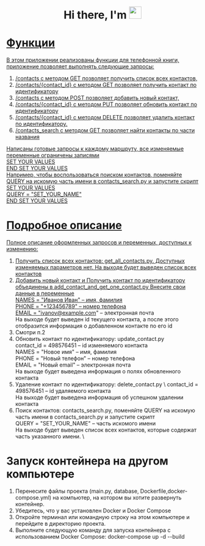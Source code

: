 <h1 align="center">Hi there, I'm <a href="Alex M" a> 
<img src="https://github.com/blackcater/blackcater/raw/main/images/Hi.gif" height="32"/></h1>

# Функции
В этом приложении реализованы функции для телефонной книги, приложение позволяет выполнять следующие запросы:
1.	/contacts с методом GET позволяет получить список всех контактов, 
2.	/contacts/{contact_id} с методом GET позволяет получить контакт по идентификатору
3.	/contacts с методом POST позволяет добавить новый контакт, 
4.	/contacts/{contact_id} с методом PUT позволяет обновить контакт по идентификатору 
5.	/contacts/{contact_id} с методом DELETE позволяет удалить контакт по идентификатору.
6.	/contacts_search с методом GET позволяет найти контакты по части названия

Написаны готовые запросы к каждому маршруту, все изменяемые переменные ограничены записями \
SET YOUR VALUES \
END SET YOUR VALUES \
Например, чтобы воспользоваться поиском контактов, поменяйте QUERY на искомую часть имени в contacts_search.py и запустите скрипт \
SET YOUR VALUES \
QUERY = "SET_YOUR_NAME" \
END SET YOUR VALUES
# Подробное описание
Полное описание оформленных запросов и переменных, доступных к изменению:
1.	Получить список всех контактов: get_all_contacts.py. Доступных изменяемых параметров нет.
На выходе будет выведен список всех контактов
2.	Добавить новый контакт и Получить контакт по идентификатору объединены в add_contact_and_get_one_contact.py 
Внесите свои данные в переменные\
NAMES = "Иванов Иван" – имя, фамилия \
PHONE = "+123456789" – номер телефона \
EMAIL = "ivanov@example.com" – электронная почта \
На выходе будет выведен id текущего контакта, а после этого отобразится информация о добавленном контакте по его id
3.	Смотри п.2
4.	Обновить контакт по идентификатору: update_contact.py \
contact_id = 498576451 – id изменяемого контакта \
NAMES = "Новое имя" – имя, фамилия \
PHONE = "Новый телефон" – номер телефона \
EMAIL = "Новый email" – электронная почта \
На выходе будет выведена информация о полях обновленного контакта
5.	Удаление контакт по идентификатору: delete_contact.py \ 
contact_id = 498576451 – id удаляемого контакта \
На выходе будет выведена информация об успешном удалении контакта
6.	Поиск контактов: contacts_search.py, поменяйте QUERY на искомую часть имени в contacts_search.py и запустите скрипт \
QUERY = "SET_YOUR_NAME" – часть искомого имени \
На выходе будет выведен список всех контактов, которые содержат часть указанного имени. \

# Запуск контейнера на другом компьютере
1.	Перенесите файлы проекта (main.py, database, Dockerfile,docker-compose.yml) на компьютер, на котором вы хотите развернуть контейнер.
2.	Убедитесь, что у вас установлен Docker и Docker Compose
3.	Откройте терминал или командную строку на этом компьютере и перейдите в директорию проекта.
4.	Выполните следующую команду для запуска контейнера с использованием Docker Compose:
docker-compose up -d --build

